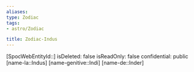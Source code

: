 ```yaml
---
aliases: 
type: Zodiac
tags:
- astro/Zodiac

title: Zodiac-Indus
---
```

[SpocWebEntityId::]
isDeleted: false
isReadOnly: false
confidential: public
[name-la::Indus]
[name-genitive::Indi]
[name-de::Inder]


